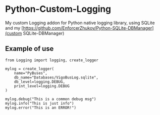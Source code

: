 # Python-Custom-Logging
My custom Logging addon for Python native logging library, using SQLite and my [https://github.com/EnforcerZhukov/Python-SQLite-DBManager](custom SQLite-DBManager)

## Example of use

```python3
from Logging import logging, create_logger

mylog = create_logger(
    name="PyBuses",
    db_name="Databases/VigoBusLog.sqlite",
    db_level=logging.DEBUG,
    print_level=logging.DEBUG
)

mylog.debug("This is a common debug msg")
mylog.info("This is just info")
mylog.error("This is an ERROR!")
```
